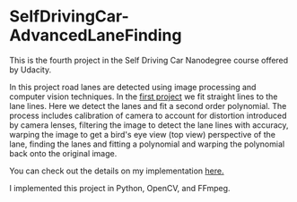 # SelfDrivingCar-AdvancedLaneFinding

This is the fourth  project in the Self Driving Car Nanodegree course offered by Udacity.

In this project road lanes are detected using image processing and computer vision techniques. In the [first project](https://github.com/kharikri/SelfDrivingCar-LaneDetection/blob/master/README.md) we fit straight lines to the lane lines. Here we detect the lanes and fit a second order polynomial. The process includes calibration of camera to account for distortion introduced by camera lenses, filtering the image to detect the lane lines with accuracy, warping the image to get a bird's eye view (top view) perspective of the lane, finding the lanes and fitting a polynomial and warping the polynomial back onto the original image. 

You can check out the details on my implementation [here.](https://github.com/kharikri/SelfDrivingCar-AdvancedLaneFinding/blob/master/writeup_report.md)

I implemented this project in Python, OpenCV, and FFmpeg. 
